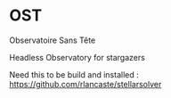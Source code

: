 # OST
Observatoire Sans Tête

Headless Observatory for stargazers

Need this to be build and installed  :
https://github.com/rlancaste/stellarsolver

